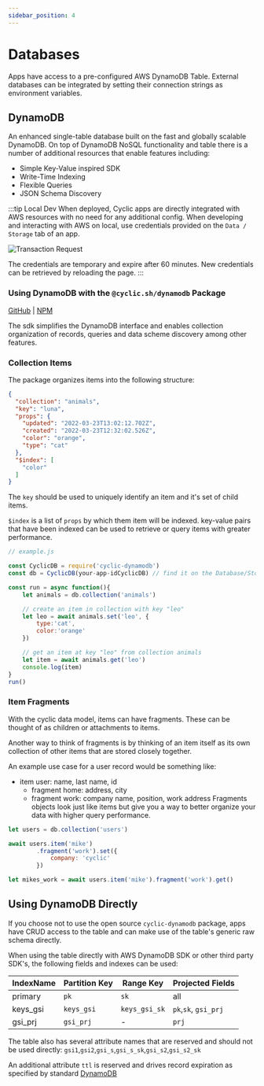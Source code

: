 ```yaml
---
sidebar_position: 4
---
```


# Databases

Apps have access to a pre-configured AWS DynamoDB Table. External databases can be integrated by setting their connection strings as environment variables.


## DynamoDB
An enhanced single-table database built on the fast and globally scalable DynamoDB.
On top of DynamoDB NoSQL functionality and table there is a number of additional resources that enable features including:
- Simple Key-Value inspired SDK
- Write-Time Indexing
- Flexible Queries
- JSON Schema Discovery

:::tip  Local Dev 
When deployed, Cyclic apps are directly integrated with AWS resources with no need for any additional config.
When developing and interacting with AWS on local, use credentials provided on the `Data / Storage` tab of an app.

![Transaction Request](/img/cyclic/creds.png "Transaction Request")

The credentials are temporary and expire after 60 minutes. New credentials can be retrieved by reloading the page.
:::

### Using DynamoDB with the `@cyclic.sh/dynamodb` Package

[GitHub](https://github.com/cyclic-software/dynamodb) | [NPM](https://www.npmjs.com/package/@cyclic.sh/dynamodb)

The sdk simplifies the DynamoDB interface and enables collection organization of records, queries and data scheme discovery among other features.

### Collection Items
The package organizes items into the following structure:
```json
{
  "collection": "animals",
  "key": "luna",
  "props": {
    "updated": "2022-03-23T13:02:12.702Z",
    "created": "2022-03-23T12:32:02.526Z",
    "color": "orange",
    "type": "cat"
  },
  "$index": [
    "color"
  ]
}
```
The `key` should be used to uniquely identify an item and it's set of child items.

`$index` is a list of `props` by which them item will be indexed. key-value pairs that have been indexed can be used to retrieve or query items with greater performance.

```js
// example.js

const CyclicDB = require('cyclic-dynamodb')
const db = CyclicDB(your-app-idCyclicDB) // find it on the Database/Storage tab

const run = async function(){
    let animals = db.collection('animals')

    // create an item in collection with key "leo"
    let leo = await animals.set('leo', {
        type:'cat',
        color:'orange'
    })

    // get an item at key "leo" from collection animals
    let item = await animals.get('leo')
    console.log(item)
}
run()
```
### Item Fragments
With the cyclic data model, items can have fragments. These can be thought of as children or attachments to items.

Another way to think of fragments is by thinking of an item itself as its own collection of other items that are stored closely together.

An example use case for a user record would be something like:

- item user: name, last name, id
  - fragment home: address, city
  - fragment work: company name, position, work address
Fragments objects look just like items but give you a way to better organize your data with higher query performance.

```js
let users = db.collection('users')

await users.item('mike')
        .fragment('work').set({
            company: 'cyclic'
        })

let mikes_work = await users.item('mike').fragment('work').get()
```
## Using DynamoDB Directly

If you choose not to use the open source `cyclic-dynamodb` package, apps have CRUD access to the table and can make use of the table's generic raw schema directly. 

When using the table directly with AWS DynamoDB SDK or other third party SDK's, the following fields and indexes can be used:

| IndexName      | Partition Key  | Range Key          | Projected Fields |
| -----------   | -----------     | ----               |  ----   |
| primary       | `pk`            |   `sk`             | all |
| keys_gsi      | `keys_gsi`      |   `keys_gsi_sk`   | `pk`,`sk`, `gsi_prj` |
| gsi_prj       | `gsi_prj`       |   -               | `prj` |


The table also has several attribute names that are reserved and should not be used directly:
`gsi1`,`gsi2`,`gsi_s`,`gsi_s_sk`,`gsi_s2`,`gsi_s2_sk`

An additional attribute `ttl` is reserved and drives record expiration as specified by standard [DynamoDB](https://docs.aws.amazon.com/amazondynamodb/latest/developerguide/TTL.html)



